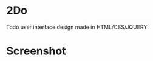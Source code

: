 # 2Do
Todo user interface design made in HTML/CSS/JQUERY

# Screenshot
[logo]: https://raw.githubusercontent.com/emalgholzad/2Do/master/assets/img/screenshot.png "Screenshot"
